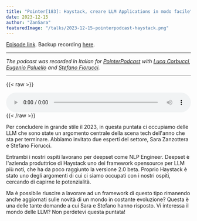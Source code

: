 ```yaml
---
title: "Pointer[183]: Haystack, creare LLM Applications in modo facile"
date: 2023-12-15
author: "ZanSara"
featuredImage: "/talks/2023-12-15-pointerpodcast-haystack.png"
---
```


[Episode link](https://pointerpodcast.it/p/pointer183-haystack-creare-llm-applications-in-modo-facile-con-stefano-fiorucci-e-sara-zanzottera). Backup recording [here](https://drive.google.com/file/d/1BOoAhfvWou_J4J7RstgKAHPs3Pre2YAw/view?usp=sharing).

---

_The podcast was recorded in Italian for [PointerPodcast](https://pointerpodcast.it) with [Luca Corbucci](https://www.linkedin.com/in/luca-corbucci-b6156a123/), [Eugenio Paluello](https://www.linkedin.com/in/eugenio-paluello-851b3280/) and [Stefano Fiorucci](https://www.linkedin.com/in/stefano-fiorucci/)._

---

{{< raw >}}
<div>
<audio controls src="https://hosting.pointerpodcast.it/records/pointer183.mp3" style="width: 100%"></audio>
</div>
{{< /raw >}}

Per concludere in grande stile il 2023, in questa puntata ci occupiamo delle LLM che sono state un argomento centrale della scena tech dell'anno che sta per terminare. Abbiamo invitato due esperti del settore, Sara Zanzottera e Stefano Fiorucci.

Entrambi i nostri ospiti lavorano per deepset come NLP Engineer. Deepset è l'azienda produttrice di Haystack uno dei framework opensource per LLM più noti, che ha da poco raggiunto la versione 2.0 beta. Proprio Haystack è stato uno degli argomenti di cui ci siamo occupati con i nostri ospiti, cercando di capirne le potenzialità. 

Ma è possibile riuscire a lavorare ad un framework di questo tipo rimanendo anche aggiornati sulle novità di un mondo in costante evoluzione? Questa è una delle tante domande a cui Sara e Stefano hanno risposto. Vi interessa il mondo delle LLM? Non perdetevi questa puntata! 